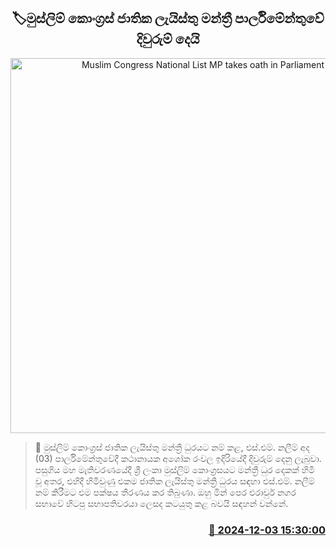 <p align='center'><b><h2 align='center' title='Muslim Congress National List MP takes oath in Parliament'>🏷මුස්ලිම් කොංග්‍රස් ජාතික ලැයිස්තු මන්ත්‍රී පාර්ලිමේන්තුවේ දිවුරුම් දෙයි</h2></b></p>
<p align='center'><img src='https://helakuru.sgp1.cdn.digitaloceanspaces.com/esana/images/lib/parliment-new-01[1].jpg' width='600' alt='Muslim Congress National List MP takes oath in Parliament'></p>

>📝 මුස්ලිම් කොංග්‍රස් ජාතික ලැයිස්තු මන්ත්‍රී ධුරයට නම් කළ, එස්.එම්. නලීම් අද (03) පාර්ලිමේන්තුවේදී කථානායක අශෝක රංවල ඉදිරියේදී දිවුරුම් දෙනු ලැබුවා.
පසුගිය මහ මැතිවරණයේදී ශ්‍රී ලංකා මුස්ලිම් කොංග්‍රසයට මන්ත්‍රී ධුර දෙකක් හිමි වූ අතර, එහිදී හිමිවුණු එකම ජාතික ලැයිස්තු මන්ත්‍රී ධුරය සඳහා එස්.එම්. නලීම් නම් කිරීමට එම පක්ෂය තීරණය කර තිබුණා.
ඔහු මින් පෙර එරාවුර් නගර සභාවේ හිටපු සභාපතිවරයා ලෙසද කටයුතු කළ බවයි සඳහන් වන්නේ.


<h3 align='right'><a href='https://www.helakuru.lk/esana/p/105620/'>📅 2024-12-03 15:30:00</a></h3>
